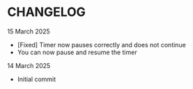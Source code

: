 # CHANGELOG

15 March 2025
- [Fixed] Timer now pauses correctly and does not continue
- You can now pause and resume the timer

14 March 2025
- Initial commit
